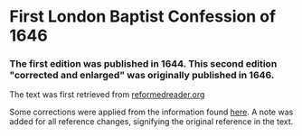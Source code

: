 # First London Baptist Confession of 1646

### The first edition was published in 1644. This second edition "corrected and enlarged" was originally published in 1646.

The text was first retrieved from [reformedreader.org](http://www.reformedreader.org/ccc/1646lbc.htm)

Some corrections were applied from the information found [here](http://kinseydrivebaptistchurch.com/wp-content/uploads/2017/04/LONDON-BAPTIST.pdf). A note was added for all reference changes, signifying the original reference in the text.